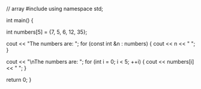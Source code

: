// array
#include <iostream>
using namespace std;

int main() {

  int numbers[5] = {7, 5, 6, 12, 35};

  cout << "The numbers are: ";
  for (const int &n : numbers) {
    cout << n << "  ";
  }

  cout << "\nThe numbers are: ";
  for (int i = 0; i < 5; ++i) {
    cout << numbers[i] << "  ";
  }

  return 0;
}
